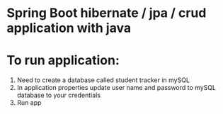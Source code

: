 # Spring Boot hibernate / jpa / crud application with java
# To run application:
1) Need to create a database called student tracker in mySQL
2) In application properties update user name and password to mySQL database to your credentials
3) Run app
